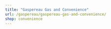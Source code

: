 ```yaml
---
title: "Gaspereau Gas and Convenience"
url: /gaspereau/gaspereau-gas-and-convenience/
shop: convenience
---
```


